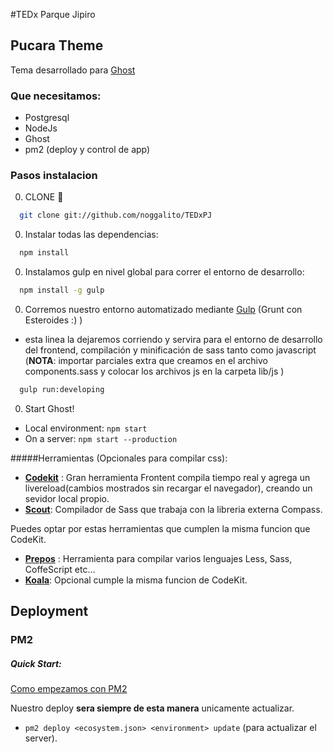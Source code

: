 #TEDx Parque Jipiro

## Pucara Theme
Tema desarrollado para [Ghost](https://ghost.org/)

### Que necesitamos:
  * Postgresql
  * NodeJs
  * Ghost
  * pm2 (deploy y control de app)

### Pasos instalacion

0. CLONE :ghost:
  ```bash
    git clone git://github.com/noggalito/TEDxPJ
  ```
0. Instalar todas las dependencias:
  ```bash
    npm install
  ```
0. Instalamos gulp en nivel global para correr el entorno de desarrollo:
  ```bash
    npm install -g gulp
  ```
0. Corremos nuestro entorno automatizado mediante [Gulp](http://http://gulpjs.com) (Grunt con Esteroides :) )
  - esta linea la dejaremos corriendo y servira para el entorno de desarrollo del frontend, compilación y minificación de sass tanto como javascript (**NOTA**: importar parciales extra que creamos en el archivo components.sass y colocar los archivos js en la carpeta lib/js )
  ```bash
    gulp run:developing
  ```
0. Start Ghost!
  - Local environment: `npm start`
  - On a server: `npm start --production`


#####Herramientas (Opcionales para compilar css):

- [**Codekit**](https://incident57.com/codekit/) : Gran herramienta Frontent compila tiempo real y agrega un livereload(cambios mostrados sin recargar el navegador), creando un sevidor local propio.
- [**Scout**](http://mhs.github.io/scout-app/): Compilador de Sass que trabaja con la libreria externa Compass.

Puedes optar por estas herramientas que cumplen la misma funcion que CodeKit.

- [**Prepos**](https://prepros.io) : Herramienta para compilar varios lenguajes Less, Sass, CoffeScript etc...
- [**Koala**](http://koala-app.com/): Opcional cumple la misma funcion de CodeKit.

## Deployment

### PM2

##### Quick Start:

[Como empezamos con PM2](http://pm2.keymetrics.io/docs/usage/deployment/)

Nuestro deploy **sera siempre de esta manera** unicamente actualizar.
* `pm2 deploy <ecosystem.json> <environment> update` (para actualizar el server).
